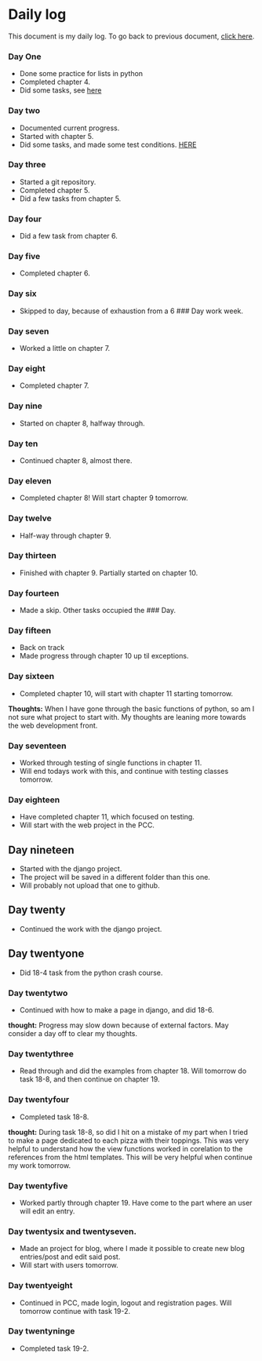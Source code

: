 # Daily log

This document is my daily log.
To go back to previous document, [click here](/README.md).

### Day One
- Done some practice for lists in python
- Completed chapter 4.
- Did some tasks, see [here](/List_practice/)

### Day two
- Documented current progress.
- Started with chapter 5.
- Did some tasks, and made some test conditions. [HERE](/Condition_testing/)

### Day three

- Started a git repository.
- Completed chapter 5.
- Did a few tasks from chapter 5.

### Day four

- Did a few task from chapter 6.


### Day five

- Completed chapter 6.

### Day six

- Skipped to day, because of exhaustion from a 6 ### Day work week.

### Day seven

- Worked a little on chapter 7.

### Day eight

- Completed chapter 7.

### Day nine

- Started on chapter 8, halfway through.

### Day ten

- Continued chapter 8, almost there.

### Day eleven

- Completed chapter 8! Will start chapter 9 tomorrow.

### Day twelve

- Half-way through chapter 9.

### Day thirteen

- Finished with chapter 9. Partially started on chapter 10.

### Day fourteen

- Made a skip. Other tasks occupied the ### Day.

### Day fifteen

- Back on track
- Made progress through chapter 10 up til exceptions.

### Day sixteen

- Completed chapter 10, will start with chapter 11 starting tomorrow.

**Thoughts:** When I have gone through the basic functions of python, so am I not sure what project to start with.
My thoughts are leaning more towards the web development front.

### Day seventeen

- Worked through testing of single functions in chapter 11.
- Will end todays work with this, and continue with testing classes tomorrow.

### Day eighteen

- Have completed chapter 11, which focused on testing.
- Will start with the web project in the PCC.

## Day nineteen

- Started with the django project.
- The project will be saved in a different folder than this one.
- Will probably not upload that one to github.

## Day twenty

- Continued the work with the django project.

## Day twentyone

- Did 18-4 task from the python crash course.

### Day twentytwo

- Continued with how to make a page in django, and did 18-6.

**thought:** Progress may slow down because of external factors. May consider a day off to clear my thoughts.

### Day twentythree

- Read through and did the examples from chapter 18. Will tomorrow do task 18-8, and then continue on chapter 19.

### Day twentyfour

- Completed task 18-8.

**thought:** During task 18-8, so did I hit on a mistake of my part when I tried to make a page dedicated to each pizza with their toppings. This was very helpful to understand how the view functions worked in corelation to the references from the html templates.
This will be very helpful when continue my work tomorrow.

### Day twentyfive

- Worked partly through chapter 19. Have come to the part where an user will edit an entry.

### Day twentysix and twentyseven.

- Made an project for blog, where I made it possible to create new blog entries/post and edit said post.
- Will start with users tomorrow.

### Day twentyeight

- Continued in PCC, made login, logout and registration pages. Will tomorrow continue with task 19-2.

### Day twentyninge

- Completed task 19-2.
